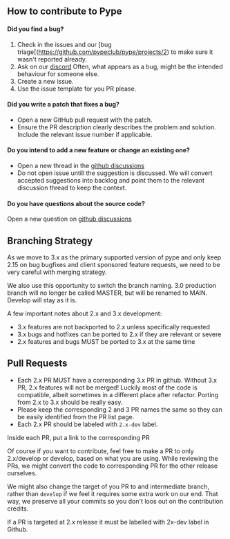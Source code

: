 ## How to contribute to Pype

#### **Did you find a bug?**

1. Check in the issues and our [bug triage[(https://github.com/pypeclub/pype/projects/2) to make sure it wasn't reported already.
2. Ask on our [discord](http://pype.community/chat) Often, what appears as a bug, might be the intended behaviour for someone else.
3. Create a new issue.
4. Use the issue template for you PR please.


#### **Did you write a patch that fixes a bug?**

- Open a new GitHub pull request with the patch.
- Ensure the PR description clearly describes the problem and solution. Include the relevant issue number if applicable.


#### **Do you intend to add a new feature or change an existing one?**

- Open a new thread in the [github discussions](https://github.com/pypeclub/pype/discussions/new)
- Do not open issue untill the suggestion is discussed. We will convert accepted suggestions into backlog and point them to the relevant discussion thread to keep the context.

#### **Do you have questions about the source code?**

Open a new question on [github discussions](https://github.com/pypeclub/pype/discussions/new)

## Branching Strategy

As we move to 3.x as the primary supported version of pype and only keep 2.15 on bug bugfixes and client sponsored feature requests, we need to be very careful with merging strategy.

We also use this opportunity to switch the branch naming. 3.0 production branch will no longer be called MASTER,  but will be renamed to MAIN. Develop will stay as it is.

A few important notes about 2.x and 3.x development:

- 3.x features are not backported to 2.x unless specifically requested
- 3.x bugs and hotfixes can be ported to 2.x if they are relevant or severe
- 2.x features and bugs MUST be ported to 3.x at the same time

## Pull Requests

- Each 2.x PR MUST have a corresponding 3.x PR in github. Without 3.x PR, 2.x features will not be merged! Luckily most of the code is compatible, albeit sometimes in a different place after refactor. Porting from 2.x to 3.x should be really easy.
- Please keep the corresponding 2 and 3 PR names the same so they can be easily identified from the PR list page.
- Each 2.x PR should be labeled with `2.x-dev` label.

Inside each PR, put a link to the corresponding PR

Of course if you want to contribute, feel free to make a PR to only 2.x/develop or develop, based on what you are using. While reviewing the PRs, we might convert the code to corresponding PR for the other release ourselves. 

We might also change the target of you PR to and intermediate branch, rather than `develop` if we feel it requires some extra work on our end. That way, we preserve all your commits so you don't loos out on the contribution credits.




If a PR is targeted at 2.x release it must be labelled with 2x-dev label in Github.   

